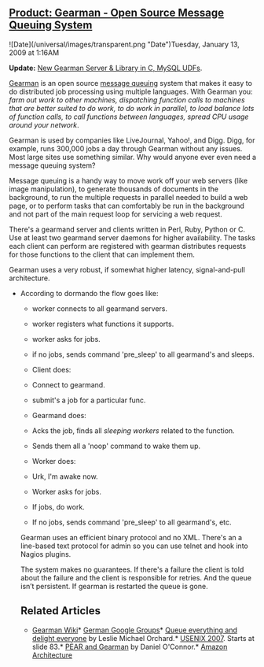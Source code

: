 ## [Product: Gearman - Open Source Message Queuing System](/blog/2009/1/13/product-gearman-open-source-message-queuing-system.html)

<div class="journal-entry-tag journal-entry-tag-post-title"><span class="posted-on">![Date](/universal/images/transparent.png "Date")Tuesday, January 13, 2009 at 1:16AM</span></div>

<div class="body">

**Update:** [New Gearman Server & Library in C, MySQL UDFs](http://www.oddments.org/?p=30).  

[Gearman](http://gearman.org/) is an open source [message queuing](http://en.wikipedia.org/wiki/Message_queue) system that makes it easy to do distributed job processing using multiple languages. With Gearman you: _farm out work to other machines, dispatching function calls to machines that are better suited to do work, to do work in parallel, to load balance lots of function calls, to call functions between languages, spread CPU usage around your network_.  

Gearman is used by companies like LiveJournal, Yahoo!, and Digg. Digg, for example, runs 300,000 jobs a day through Gearman without any issues. Most large sites use something similar. Why would anyone ever even need a message queuing system?

Message queuing is a handy way to move work off your web servers (like image manipulation), to generate thousands of documents in the background, to run the multiple requests in parallel needed to build a web page, or to perform tasks that can comfortably be run in the background and not part of the main request loop for servicing a web request.  

There's a gearmand server and clients written in Perl, Ruby, Python or C. Use at least two gearmand server daemons for higher availability. The tasks each client can perform are registered with gearman distributes requests for those functions to the client that can implement them.  

Gearman uses a very robust, if somewhat higher latency, signal-and-pull architecture.

*   According to dormando the flow goes like:  
    * worker connects to all gearmand servers.  
    * worker registers what functions it supports.  
    * worker asks for jobs.  
    * if no jobs, sends command 'pre_sleep' to all gearmand's and sleeps.  

    *   Client does:  
    * Connect to gearmand.  
    * submit's a job for a particular func.  

    *   Gearmand does:  
    * Acks the job, finds all *sleeping workers* related to the function.  
    * Sends them all a 'noop' command to wake them up.  

    *   Worker does:  
    * Urk, I'm awake now.  
    * Worker asks for jobs.  
    * If jobs, do work.  
    * If no jobs, sends command 'pre_sleep' to all gearmand's, etc.  

    Gearman uses an efficient binary protocol and no XML. There's an a line-based text protocol for admin so you can use telnet and hook into Nagios plugins.  

    The system makes no guarantees. If there's a failure the client is told about the failure and the client is responsible for retries. And the queue isn’t persistent. If gearman is restarted the queue is gone.  

    ## Related Articles

    *   [Gearman Wiki](http://gearmanproject.org/doku.php)*   [German Google Groups](http://groups.google.com/group)*   [Queue everything and delight everyone](http://decafbad.com/blog/2008/07/04/queue-everything-and-delight-everyone) by Leslie Michael Orchard.*   [USENIX 2007](http://danga.com/words/2007_06_usenix/). Starts at slide 83.*   [PEAR and Gearman](http://clockwerx.blogspot.com/2008/04/pear-and-gearman.html) by Daniel O'Connor.*   [Amazon Architecture](http://highscalability.com/amazon-architecture)</div>